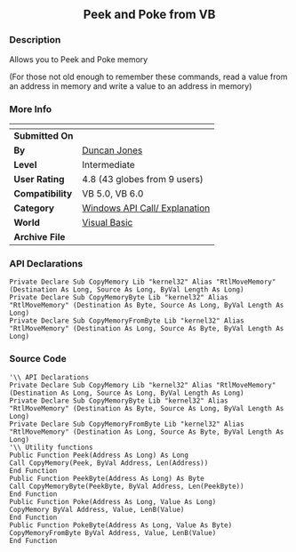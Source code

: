 ﻿<div align="center">

## Peek and Poke from VB


</div>

### Description

Allows you to Peek and Poke memory

(For those not old enough to remember these commands, read a value from an address in memory and write a value to an address in memory)
 
### More Info
 


<span>             |<span>
---                |---
**Submitted On**   |
**By**             |[Duncan Jones](https://github.com/Planet-Source-Code/PSCIndex/blob/master/ByAuthor/duncan-jones.md)
**Level**          |Intermediate
**User Rating**    |4.8 (43 globes from 9 users)
**Compatibility**  |VB 5\.0, VB 6\.0
**Category**       |[Windows API Call/ Explanation](https://github.com/Planet-Source-Code/PSCIndex/blob/master/ByCategory/windows-api-call-explanation__1-39.md)
**World**          |[Visual Basic](https://github.com/Planet-Source-Code/PSCIndex/blob/master/ByWorld/visual-basic.md)
**Archive File**   |[](https://github.com/Planet-Source-Code/duncan-jones-peek-and-poke-from-vb__1-39808/archive/master.zip)

### API Declarations

```
Private Declare Sub CopyMemory Lib "kernel32" Alias "RtlMoveMemory" (Destination As Long, Source As Long, ByVal Length As Long)
Private Declare Sub CopyMemoryByte Lib "kernel32" Alias "RtlMoveMemory" (Destination As Byte, Source As Long, ByVal Length As Long)
Private Declare Sub CopyMemoryFromByte Lib "kernel32" Alias "RtlMoveMemory" (Destination As Long, Source As Byte, ByVal Length As Long)
```


### Source Code

```
'\\ API Declarations
Private Declare Sub CopyMemory Lib "kernel32" Alias "RtlMoveMemory" (Destination As Long, Source As Long, ByVal Length As Long)
Private Declare Sub CopyMemoryByte Lib "kernel32" Alias "RtlMoveMemory" (Destination As Byte, Source As Long, ByVal Length As Long)
Private Declare Sub CopyMemoryFromByte Lib "kernel32" Alias "RtlMoveMemory" (Destination As Long, Source As Byte, ByVal Length As Long)
'\\ Utility functions
Public Function Peek(Address As Long) As Long
Call CopyMemory(Peek, ByVal Address, Len(Address))
End Function
Public Function PeekByte(Address As Long) As Byte
Call CopyMemoryByte(PeekByte, ByVal Address, Len(PeekByte))
End Function
Public Function Poke(Address As Long, Value As Long)
CopyMemory ByVal Address, Value, LenB(Value)
End Function
Public Function PokeByte(Address As Long, Value As Byte)
CopyMemoryFromByte ByVal Address, Value, LenB(Value)
End Function
```

